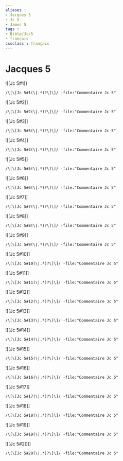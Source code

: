 ```yaml
---
aliases : 
- Jacques 5
- Jc 5
- James 5
tags : 
- Bible/Jc/5
- français
cssclass : français
---
```


# Jacques 5

![[Jc 5#1]]

```query
/\[\[Jc 5#1(\|.*)?\]\]/ -file:"Commentaire Jc 5"
```

![[Jc 5#2]]

```query
/\[\[Jc 5#2(\|.*)?\]\]/ -file:"Commentaire Jc 5"
```

![[Jc 5#3]]

```query
/\[\[Jc 5#3(\|.*)?\]\]/ -file:"Commentaire Jc 5"
```

![[Jc 5#4]]

```query
/\[\[Jc 5#4(\|.*)?\]\]/ -file:"Commentaire Jc 5"
```

![[Jc 5#5]]

```query
/\[\[Jc 5#5(\|.*)?\]\]/ -file:"Commentaire Jc 5"
```

![[Jc 5#6]]

```query
/\[\[Jc 5#6(\|.*)?\]\]/ -file:"Commentaire Jc 5"
```

![[Jc 5#7]]

```query
/\[\[Jc 5#7(\|.*)?\]\]/ -file:"Commentaire Jc 5"
```

![[Jc 5#8]]

```query
/\[\[Jc 5#8(\|.*)?\]\]/ -file:"Commentaire Jc 5"
```

![[Jc 5#9]]

```query
/\[\[Jc 5#9(\|.*)?\]\]/ -file:"Commentaire Jc 5"
```

![[Jc 5#10]]

```query
/\[\[Jc 5#10(\|.*)?\]\]/ -file:"Commentaire Jc 5"
```

![[Jc 5#11]]

```query
/\[\[Jc 5#11(\|.*)?\]\]/ -file:"Commentaire Jc 5"
```

![[Jc 5#12]]

```query
/\[\[Jc 5#12(\|.*)?\]\]/ -file:"Commentaire Jc 5"
```

![[Jc 5#13]]

```query
/\[\[Jc 5#13(\|.*)?\]\]/ -file:"Commentaire Jc 5"
```

![[Jc 5#14]]

```query
/\[\[Jc 5#14(\|.*)?\]\]/ -file:"Commentaire Jc 5"
```

![[Jc 5#15]]

```query
/\[\[Jc 5#15(\|.*)?\]\]/ -file:"Commentaire Jc 5"
```

![[Jc 5#16]]

```query
/\[\[Jc 5#16(\|.*)?\]\]/ -file:"Commentaire Jc 5"
```

![[Jc 5#17]]

```query
/\[\[Jc 5#17(\|.*)?\]\]/ -file:"Commentaire Jc 5"
```

![[Jc 5#18]]

```query
/\[\[Jc 5#18(\|.*)?\]\]/ -file:"Commentaire Jc 5"
```

![[Jc 5#19]]

```query
/\[\[Jc 5#19(\|.*)?\]\]/ -file:"Commentaire Jc 5"
```

![[Jc 5#20]]

```query
/\[\[Jc 5#20(\|.*)?\]\]/ -file:"Commentaire Jc 5"
```

